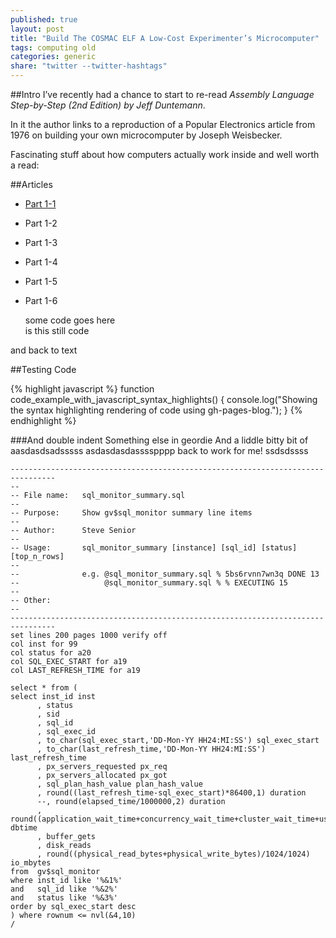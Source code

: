 ```yaml
---
published: true
layout: post
title: "Build The COSMAC ELF A Low-Cost Experimenter’s Microcomputer"
tags: computing old
categories: generic
share: "twitter --twitter-hashtags"
---
```




<div class="toc"></div>

##Intro
I’ve recently had a chance to start to re-read *Assembly Language Step-by-Step (2nd Edition) by Jeff Duntemann*.

In it the author links to a reproduction of a Popular Electronics article from 1976 on building your own microcomputer by Joseph Weisbecker.

Fascinating stuff about how computers actually work inside and well worth a read:

##Articles
- [Part 1-1](http://incolor.inetnebr.com/bill_r/elf/html/elf-1-33.htm)
- Part 1-2
- Part 1-3
- Part 1-4
- Part 1-5
- Part 1-6

  some code goes here  
    is this still code  
    <?php>

and back to text

##Testing Code

{% highlight javascript %}
function code_example_with_javascript_syntax_highlights() {
  console.log("Showing the syntax highlighting rendering of code using gh-pages-blog.");
}
{% endhighlight %}

###And double indent
Something else in geordie
And a liddle bitty bit of
aasdasdsadsssss
asdasdasdasssspppp
back to work for me!
ssdsdssss

```
--------------------------------------------------------------------------------
--
-- File name:   sql_monitor_summary.sql
--
-- Purpose:     Show gv$sql_monitor summary line items
--
-- Author:      Steve Senior
--
-- Usage:       sql_monitor_summary [instance] [sql_id] [status] [top_n_rows]
--
--              e.g. @sql_monitor_summary.sql % 5bs6rvnn7wn3q DONE 13
--                   @sql_monitor_summary.sql % % EXECUTING 15
--
-- Other:
--
--------------------------------------------------------------------------------
set lines 200 pages 1000 verify off
col inst for 99
col status for a20
col SQL_EXEC_START for a19
col LAST_REFRESH_TIME for a19

select * from (
select inst_id inst
      , status
      , sid
      , sql_id
      , sql_exec_id
      , to_char(sql_exec_start,'DD-Mon-YY HH24:MI:SS') sql_exec_start
      , to_char(last_refresh_time,'DD-Mon-YY HH24:MI:SS') last_refresh_time
      , px_servers_requested px_req
      , px_servers_allocated px_got
      , sql_plan_hash_value plan_hash_value
      , round((last_refresh_time-sql_exec_start)*86400,1) duration
      --, round(elapsed_time/1000000,2) duration
      , round((application_wait_time+concurrency_wait_time+cluster_wait_time+user_io_wait_time+plsql_exec_time+java_exec_time+cpu_time)/1000000,2) dbtime
      , buffer_gets
      , disk_reads
      , round((physical_read_bytes+physical_write_bytes)/1024/1024) io_mbytes
from  gv$sql_monitor
where inst_id like '%&1%'
and   sql_id like '%&2%'
and   status like '%&3%'
order by sql_exec_start desc
) where rownum <= nvl(&4,10)
/
```
